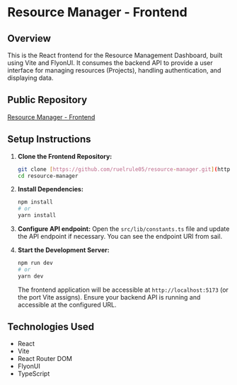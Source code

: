# Resource Manager - Frontend

## Overview

This is the React frontend for the Resource Management Dashboard, built using Vite and FlyonUI. It consumes the backend API to provide a user interface for managing resources (Projects), handling authentication, and displaying data.

## Public Repository

[Resource Manager - Frontend](https://github.com/ruelrule05/resource-manager)

## Setup Instructions

1.  **Clone the Frontend Repository:**
    ```bash
    git clone [https://github.com/ruelrule05/resource-manager.git](https://github.com/ruelrule05/resource-manager.git)
    cd resource-manager
    ```

2.  **Install Dependencies:**
    ```bash
    npm install
    # or
    yarn install
    ```

3.  **Configure API endpoint:**
    Open the `src/lib/constants.ts` file and update the API endpoint if necessary. You can see the endpoint URI from sail.


4.  **Start the Development Server:**
    ```bash
    npm run dev
    # or
    yarn dev
    ```
    The frontend application will be accessible at `http://localhost:5173` (or the port Vite assigns). Ensure your backend API is running and accessible at the configured URL.

## Technologies Used

* React
* Vite
* React Router DOM
* FlyonUI
* TypeScript